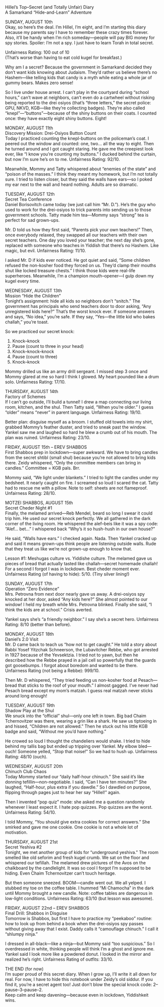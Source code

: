Hillel’s Top–Secret (and Totally Unfair) Diary  
A Samarkand “Hide-and-Learn” Adventure

SUNDAY, AUGUST 10th  
Okay, so here’s the deal. I’m Hillel, I’m eight, and I’m starting this diary because my parents say I have to remember these crazy times forever. Also, it’ll be handy when I’m rich someday—people will pay BIG money for spy stories. Spoiler: I’m not a spy. I just have to learn Torah in total secret.

Unfairness Rating: 100 out of 10  
(That’s worse than having to eat cold kugel for breakfast.)

Why am I a secret? Because the government in Samarkand decided they don’t want kids knowing about Judaism. They’d rather us believe there’s no Hashem—like telling kids that candy is a myth while eating a whole jar of gummy bears. Makes zero sense!

So I live under house arrest. I can’t play in the courtyard during “school hours,” can’t wave at neighbors, can’t even do a cartwheel without risking being reported to the dre­i osiyos (that’s “three letters,” the secret police: GPU, NKVD, KGB—like they’re collecting badges). They’re also called “knepl”—“buttons”—because of the shiny buttons on their coats. I counted once: they have exactly eight shiny buttons. Eight!

MONDAY, AUGUST 11th  
Discovery Mission: Dre­i-Osiyos Button Count  
Today I practiced counting the knepl-buttons on the policeman’s coat. I peered out the window and counted: one, two… all the way to eight. Then he turned around and I got caught staring. He gave me the creepiest look ever, like “I know you’re counting my buttons.” I ducked behind the curtain, but now I’m sure he’s on to me. Unfairness Rating: 92/10.

Meanwhile, Mommy and Tatty whispered about “enemies of the state” and “poison of the masses.” I think they meant my homework, but I’m not totally sure. I tried to listen closer, but they said the walls have ears—so I poked my ear next to the wall and heard nothing. Adults are so dramatic.

TUESDAY, AUGUST 12th  
Secret Tea Conference  
Daniel Borisovitch came today (we just call him “Mr. D.”). He’s the guy who used to work for the dre­i-osiyos to trick parents into sending us to those government schools. Tatty made him tea—Mommy says “strong” tea is perfect for sad grown-ups.

Mr. D told us how they first said, “Parents pick your own teachers!” Then, once everybody relaxed, they swapped all our teachers with their own secret teachers. One day you loved your teacher; the next day she’s gone, replaced with someone who teaches in Yiddish that there’s no Hashem. Like magic, but evil. Unfairness Rating: 11/10.

I asked Mr. D if kids ever noticed. He got quiet and said, “Some children refused the non-kosher food they forced on us. They’d clamp their mouths shut like locked treasure chests.” I think those kids were real-life superheroes. Meanwhile, I’m a champion mouth–opener—I gulp down my kugel every time.

WEDNESDAY, AUGUST 13th  
Mission “Hide the Children”  
Tonight’s assignment: hide all kids so neighbors don’t “snitch.” The government has principals who send teachers door to door asking, “Any unregistered kids here?” That’s the worst knock ever. If someone answers and says, “No idea,” you’re safe. If they say, “Yes—the little kid who bakes challah,” you’re toast.

So we practiced our secret knock:  
1) Knock–knock  
2) Pause (count to three in your head)  
3) Knock–knock–knock  
4) Pause (count to three)  
5) Knock–knock  

Mommy drilled us like an army drill sergeant. I missed step 3 once and Mommy glared at me so hard I think I glowed. My heart pounded like a drum solo. Unfairness Rating: 17/10.

THURSDAY, AUGUST 14th  
Factory of Schemes  
If I can’t go outside, I’ll build a tunnel! I drew a map connecting our living room, kitchen, and the shul. Then Tatty said, “When you’re older.” I guess “older” means “never” in parent language. Unfairness Rating: 19/10.

Better plan: disguise myself as a broom. I stuffed old towels into my shirt, grabbed Mommy’s feather duster, and tried to sneak past the window. Yankel saw me and laughed so hard he blew a crumb out of his mouth. The plan was ruined. Unfairness Rating: 23/10.

FRIDAY, AUGUST 15th – EREV SHABBOS  
First Shabbos prep in lockdown—super awkward. We have to bring candles from the secret shtibl (small shul) because you’re not allowed to bring kids there. Zeidy whispered, “Only the committee members can bring in candles.” Committee = KGB pals. Brr.

Mommy said, “We light under blankets.” I tried to light the candles under my bedsheet. It nearly caught on fire. I screamed so loud I scared the cat. Tatty had to rescue me with a pillow. Note to self: sheets are not flameproof. Unfairness Rating: 28/10.

MOTZEI SHABBOS, AUGUST 15th  
Secret Cheder Night #1  
Finally, the melamed arrived—Reb Mendel, beard so long I swear it could trip him. He used our secret knock perfectly. We all gathered in the dark corner of the living room. He whispered the alef–beis like it was a spy code: “Alef… bet…” I whispered back “Why’s it so hush-hush in our own house?”

He said, “Walls have ears.” I checked again. Nada. Then Yankel cracked up and said it means grown-ups think people are listening outside walls. Rude that they treat us like we’re not grown-up enough to know that.

Lesson #1: Meshugas culture vs. Yiddishe culture. The melamed gave us pieces of bread that actually tasted like challah—secret homemade challah! For a second I forgot I was in lockdown. Best cheder moment ever. Unfairness Rating (of having to hide): 5/10. (Tiny silver lining!)

SUNDAY, AUGUST 17th  
Operation “Zero Evidence”  
Mrs. Petrovna from next door nearly gave us away. A dre­i-osiyos spy knocked at her door, asked “Any kids here?” She almost pointed to our window! I held my breath while Mrs. Petrovna blinked. Finally she said, “I think the kids are at school.” Crisis averted.

Yankel says she’s “a friendly neighbor.” I say she’s a secret hero. Unfairness Rating: 8/10 (better than before).

MONDAY, AUGUST 18th  
Daniel’s 2.0 Visit  
Mr. D came back to teach us “how not to get caught.” He told a story about Rabbi Yosef Yitzchak Schneerson, the Lubavitcher Rebbe, who got arrested in 1927 because of the Yevsektzia. I tried not to yawn, but then he described how the Rebbe prayed in a jail cell so powerfully that the guards got goosebumps. I forgot about boredom and wanted to be there. Unfairness Rating (not being a Rebbe): 999/10.

Then Mr. D whispered, “They tried feeding us non-kosher food at Pesach—bread that sticks to the roof of your mouth.” I almost gagged. I’ve never had Pesach bread except my mom’s matzah. I guess real matzah never sticks around long enough!

TUESDAY, AUGUST 19th  
Shadow Play at the Shul  
We snuck into the “official” shul—only one left in town. Big bad Chaim Tchernovitzer was there, wearing a grin like a shark. He saw us tiptoeing in and hissed, “Children are not allowed.” Then he stuck out his little KGB badge and said, “Without me you’d have nothing.”

He crowed so loud I thought the chandeliers would shake. I tried to hide behind my tallis bag but ended up tripping over Yankel. My elbow bled—ouch! Someone yelled, “Stop that noise!” So we had to hush up. Unfairness Rating: 48/10 (ouch).

WEDNESDAY, AUGUST 20th  
Chinuch Club Chaos  
Today Mommy started our “daily half-hour chinuch.” She said it’s like donning tefillin—non-negotiable. I said, “Can I have ten minutes?” She laughed, “Half-hour, plus extra if you dawdle.” So I dawdled on purpose, flipping through pages just to hear her say “Hillel!” again.

Then I invented “pop quiz” mode: she asked me a question randomly whenever I least expect it. I hate pop quizzes. Pop quizzes are the worst. Unfairness Rating: 54/10.

I told Mommy, “You should give extra cookies for correct answers.” She smirked and gave me one cookie. One cookie is not a whole lot of motivation.

THURSDAY, AUGUST 21st  
Secret Yeshiva #2  
Tonight, we met another group of kids for “underground yeshiva.” The room smelled like old seforim and fresh kugel crumb. We sat on the floor and whispered our tefillah. The melamed drew pictures of the Avos on the chalkboard by the candlelight. It was so cool I forgot I’m supposed to be hiding. Even Chaim Tchernovitzer can’t touch heritage.

But then someone sneezed. BOOM—candle went out. We all yelped. I stubbed my toe on the coffee table. I hummed “Mi Chamocha” in the dark until Mommy brought a new candle. Note: coffee tables are dangerous in low-light conditions. Unfairness Rating: 63/10 (but lesson was awesome).

FRIDAY, AUGUST 22nd – EREV SHABBOS  
Final Drill: Shabbos in Disguise  
Tomorrow is Shabbos, but first I have to practice my “peekaboo” routine: how to look up from behind a book when the dre­i-osiyos spy passes without giving away that I exist. Daddy calls it “camouflage chinuch.” I call it “shlumpy ninja.”

I dressed in all-black—like a ninja—but Mommy said “too suspicious.” So I overdressed in white, thinking people will think I’m a ghost and ignore me. Yankel said I look more like a powdered donut. I looked in the mirror and realized he’s right. Unfairness Rating of outfits: 33/10.

THE END (for now)  
I’m super proud of this secret diary. When I grow up, I’ll write it all down for real. For now, I have to hide this notebook under Zeidy’s old siddur. If you find it, you’re a secret agent too! Just don’t blow the special knock code: 2–pause–3–pause–2.  
Keep calm and keep davening—because even in lockdown, Yiddishkeit wins.